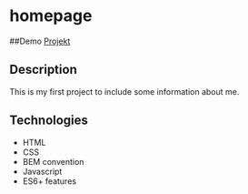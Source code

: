 # homepage
##Demo
[Projekt](https://piotrpaczuski.github.io/homepage/)

## Description
This is my first project to include some information about me. 

## Technologies
- HTML
- CSS
- BEM convention
- Javascript
- ES6+ features
